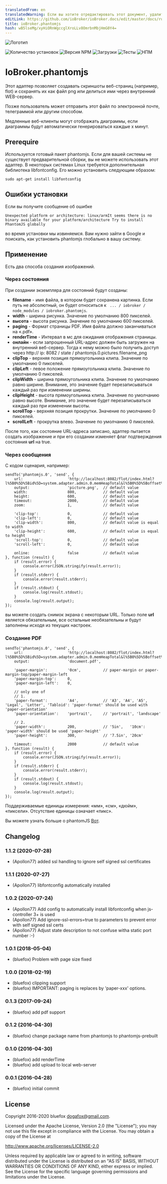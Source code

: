 ```yaml
---
translatedFrom: en
translatedWarning: Если вы хотите отредактировать этот документ, удалите поле «translationFrom», в противном случае этот документ будет снова автоматически переведен
editLink: https://github.com/ioBroker/ioBroker.docs/edit/master/docs/ru/adapterref/iobroker.phantomjs/README.md
title: ioBroker.phantomjs
hash: wB5lseMg/xyHiORnWgccglXroLLv8OmrbnMbjHmG0Y4=
---
```

![Логотип](../../../en/adapterref/iobroker.phantomjs/admin/phantomjs.png)

![Количество установок](http://iobroker.live/badges/phantomjs-stable.svg)
![Версия NPM](http://img.shields.io/npm/v/iobroker.phantomjs.svg)
![Загрузки](https://img.shields.io/npm/dm/iobroker.phantomjs.svg)
![Тесты](https://travis-ci.org/ioBroker/ioBroker.phantomjs.svg?branch=master)
![НПМ](https://nodei.co/npm/iobroker.phantomjs.png?downloads=true)

# IoBroker.phantomjs
Этот адаптер позволяет создавать скриншоты веб-страниц (например, flot) и сохранять их как файл png или делиться ими через внутренний WEB-сервер.

Позже пользователь может отправить этот файл по электронной почте, телеграммой или другим способом.

Медленные веб-клиенты могут отображать диаграммы, если диаграммы будут автоматически генерироваться каждые x минут.

## Prerequire
Используется готовый пакет phantomjs. Если для вашей системы не существует предварительной сборки, вы не можете использовать этот адаптер.
В некоторых системах Linux требуется дополнительная библиотека libfontconfig. Его можно установить следующим образом:

```
sudo apt-get install libfontconfig
```

## Ошибки установки
Если вы получите сообщение об ошибке

```
Unexpected platform or architecture: linux/armIt seems there is no binary available for your platform/architecture Try to install PhantomJS globally
```

во время установки мы извиняемся. Вам нужно зайти в Google и поискать, как установить phantomjs глобально в вашу систему.

## Применение
Есть два способа создания изображений.

### Через состояния
При создании экземпляра для состояний будут созданы:

- **filename** - имя файла, в котором будет сохранена картинка. Если путь не абсолютный, он будет относиться к `` ... / iobroker / node_modules / iobroker.phantomjs``.
- **width** - ширина рисунка. Значение по умолчанию 800 пикселей.
- **высота** - высота рисунка. Значение по умолчанию 600 пикселей.
- **paging** - Формат страницы PDF. Имя файла должно заканчиваться на «.pdf».
- **renderTime** - Интервал в мс для ожидания отображения страницы.
- **онлайн** - если запрошенный URL-адрес должен быть загружен на внутренний веб-сервер. Тогда к нему можно было получить доступ через http:// ip: 8082 / state / phantomjs.0.pictures.filename_png
- **clipTop** - верхняя позиция прямоугольника клипа. Значение по умолчанию 0 пикселей.
- **clipLeft** - левое положение прямоугольника клипа. Значение по умолчанию 0 пикселей.
- **clipWidth** - ширина прямоугольника клипа. Значение по умолчанию равно ширине. Внимание, это значение будет перезаписываться каждый раз при изменении ширины.
- **clipHeight** - высота прямоугольника клипа. Значение по умолчанию равно высоте. Внимание, это значение будет перезаписываться каждый раз при изменении высоты.
- **scrollTop** - верхняя позиция прокрутки. Значение по умолчанию 0 пикселей.
- **scrollLeft** - прокрутка влево. Значение по умолчанию 0 пикселей.

После того, как состояние URL-адреса записано, адаптер пытается создать изображение и при его создании изменяет флаг подтверждения состояния **url** на true.

### Через сообщения
С кодом сценария, например:

```
sendTo('phantomjs.0', 'send', {
    url:                    'http://localhost:8082/flot/index.html?l%5B0%5D%5Bid%5D=system.adapter.admin.0.memHeapTotal&l%5B0%5D%5Boffset%5D=0&l%5B0%5D%5Bart%5D=average&l%5B0%5D%5Bcolor%5D=%23FF0000&l%5B0%5D%5Bthickness%5D=3&l%5B0%5D%5Bshadowsize%5D=3&timeArt=relative&relativeEnd=now&range=10&live=false&aggregateType=step&aggregateSpan=300&hoverDetail=false&useComma=false&zoom=false',
    output:                 'picture.png',  // default value
    width:                  800,            // default value
    height:                 600,            // default value
    timeout:                2000,           // default value
    zoom:                   1,              // default value

    'clip-top':             0,              // default value
    'clip-left':            0,              // default value
    'clip-width':           800,            // default value is equal to width
    'clip-height':          600,            // default value is equal to height
    'scroll-top':           0,              // default value
    'scroll-left':          0,              // default value

    online:                 false           // default value
}, function (result) {
    if (result.error) {
        console.error(JSON.stringify(result.error));
    }
    if (result.stderr) {
        console.error(result.stderr);
    }
    if (result.stdout) {
        console.log(result.stdout);
    }
    console.log(result.output);
});
```

вы можете создать снимок экрана с некоторым URL. Только поле **url** является обязательным, все остальные необязательны и будут заполнены исходя из текущих настроек.

### Создание PDF
```
sendTo('phantomjs.0', 'send', {
    url:                    'http://localhost:8082/flot/index.html?l%5B0%5D%5Bid%5D=system.adapter.admin.0.memHeapTotal&l%5B0%5D%5Boffset%5D=0&l%5B0%5D%5Bart%5D=average&l%5B0%5D%5Bcolor%5D=%23FF0000&l%5B0%5D%5Bthickness%5D=3&l%5B0%5D%5Bshadowsize%5D=3&timeArt=relative&relativeEnd=now&range=10&live=false&aggregateType=step&aggregateSpan=300&hoverDetail=false&useComma=false&zoom=false',
    output:                 'document.pdf',

    'paper-margin':         '0cm',          // paper-margin or paper-margin-top/paper-margin-left
    'paper-margin-top':     0,
    'paper-margin-left':    0,

    // only one of
    // 1.
    'paper-format':         'A4',           // 'A3', 'A4', 'A5', 'Legal', 'Letter', 'Tabloid': 'paper-format' should be used with 'paper-orientation'
    'paper-orientation':    'portrait',     // 'portrait', 'landscape'

    // 2.
    'paper-width':          200,            // '5in',   '10cm': 'paper-width' should be used 'paper-height'
    'paper-height':         300,            // '7.5in', '20cm'

    timeout:                2000            // default value
}, function (result) {
    if (result.error) {
        console.error(JSON.stringify(result.error));
    }
    if (result.stderr) {
        console.error(result.stderr);
    }
    if (result.stdout) {
        console.log(result.stdout);
    }
    console.log(result.output);
});
```

Поддерживаемые единицы измерения: «мм», «см», «дюйм», «пиксели». Отсутствие единицы означает «пикс».

Вы можете узнать больше о phantomJS [Вот](http://phantomjs.org/api/webpage/property/paper-size.html).

## Changelog

### 1.1.2 (2020-07-28)
* (Apollon77) added ssl handling to ignore self signed ssl certificates

### 1.1.1 (2020-07-27)
* (Apollon77) libfontconfig automatically installed

### 1.0.2 (2020-07-24)
* (Apollon77) Add config to automatically install libfontconfig when js-controller 3+ is used
* (Apollon77) Add ignore-ssl-errors=true to parameters to prevent error with self signed ssl certs
* (Apollon77) Adjust state description to not confuse witha static port number :-)

### 1.0.1 (2018-05-04)
* (bluefox) Problem with page size fixed

### 1.0.0 (2018-02-19)
* (bluefox) clipping support
* (bluefox) IMPORTANT: paging is replaces by 'paper-xxx' options.

### 0.1.3 (2017-09-24)
* (bluefox) add pdf support

### 0.1.2 (2016-04-30)
* (bluefox) change package name from phantomjs to phantomjs-prebuilt

### 0.1.0 (2016-04-30)
* (bluefox) add renderTime
* (bluefox) add upload to local web-server

### 0.0.1 (2016-04-28)
* (bluefox) initial commit

## License
Copyright 2016-2020 bluefox <dogafox@gmail.com>.

Licensed under the Apache License, Version 2.0 (the "License"); you may not use this file except in compliance with the License. You may obtain a copy of the License at

http://www.apache.org/licenses/LICENSE-2.0

Unless required by applicable law or agreed to in writing, software distributed under the License is distributed on an 
"AS IS" BASIS, WITHOUT WARRANTIES OR CONDITIONS OF ANY KIND, either express or implied. See the License for the specific 
language governing permissions and limitations under the License.